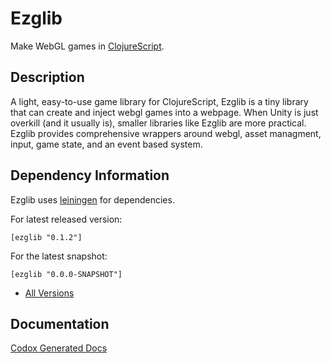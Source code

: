Ezglib
==
Make WebGL games in [ClojureScript](https://github.com/clojure/clojurescript).
## Description ##
A light, easy-to-use game library for ClojureScript, Ezglib is a tiny library
that can create and inject webgl games into a webpage. When Unity is just overkill (and it usually is),
smaller libraries like Ezglib are more practical. Ezglib provides comprehensive wrappers around webgl,
asset managment, input, game state, and an event based system.
## Dependency Information ##
Ezglib uses [leiningen](http://leiningen.org/) for dependencies.

For latest released version:

```
[ezglib "0.1.2"]
```

For the latest snapshot:

```
[ezglib "0.0.0-SNAPSHOT"]
```

* [All Versions](https://clojars.org/ezglib)

## Documentation ##

[Codox Generated Docs](http://bakpakin.github.io/ezglib/doc/)

